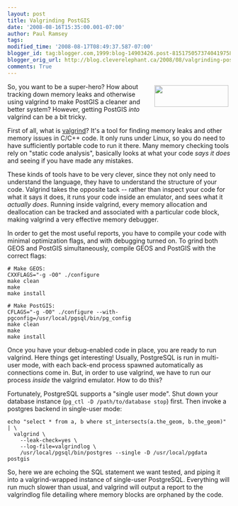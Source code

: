 ```yaml
---
layout: post
title: Valgrinding PostGIS
date: '2008-08-16T15:35:00.001-07:00'
author: Paul Ramsey
tags: 
modified_time: '2008-08-17T08:49:37.587-07:00'
blogger_id: tag:blogger.com,1999:blog-14903426.post-8151750573740419758
blogger_orig_url: http://blog.cleverelephant.ca/2008/08/valgrinding-postgis.html
comments: True
---
```


<img src="http://valgrind.org/images/valgrind-100.png" width="167" height="49" style="float:right;padding:5px" />

So, you want to be a super-hero?  How about tracking down memory leaks and otherwise using valgrind to make PostGIS a cleaner and better system?  However, getting PostGIS *into* valgrind can be a bit tricky.

First of all, what is [valgrind](http://www.valgrind.org)?  It's a tool for finding memory leaks and other memory issues in C/C++ code.  It only runs under Linux, so you do need to have sufficiently portable code to run it there.  Many memory checking tools rely on "static code analysis", basically looks at what your code *says it does* and seeing if you have made any mistakes.  

These kinds of tools have to be very clever, since they not only need to understand the language, they have to understand the structure of your code.  Valgrind takes the opposite tack -- rather than inspect your code for what it says it does, it runs your code inside an emulator, and sees what it *actually does*.  Running inside valgrind, every memory allocation and deallocation can be tracked and associated with a particular code block, making valgrind a very effective memory debugger.

In order to get the most useful reports, you have to compile your code with minimal optimization flags, and with debugging turned on.  To grind both GEOS and PostGIS simultaneously, compile GEOS and PostGIS with the correct flags:

    # Make GEOS:
    CXXFLAGS="-g -O0" ./configure
    make clean
    make
    make install
    
    # Make PostGIS:
    CFLAGS="-g -O0" ./configure --with-pgconfig=/usr/local/pgsql/bin/pg_config
    make clean
    make
    make install
    
Once you have your debug-enabled code in place, you are ready to run valgrind.  Here things get interesting!  Usually, PostgreSQL is run in multi-user mode, with each back-end process spawned automatically as connections come in.  But, in order to use valgrind, we have to run our process *inside* the valgrind emulator.  How to do this?

Fortunately, PostgreSQL supports a "single user mode".  Shut down your database instance (`pg_ctl -D /path/to/database stop`) first.  Then invoke a postgres backend in single-user mode:

    echo "select * from a, b where st_intersects(a.the_geom, b.the_geom)" | \
      valgrind \
        --leak-check=yes \
        --log-file=valgrindlog \
        /usr/local/pgsql/bin/postgres --single -D /usr/local/pgdata postgis
        
So, here we are echoing the SQL statement we want tested, and piping it into a valgrind-wrapped instance of single-user PostgreSQL.  Everything will run much slower than usual, and valgrind will output a report to the valgrindlog file detailing where memory blocks are orphaned by the code.

